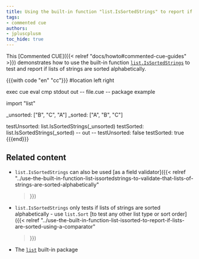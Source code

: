 ```yaml
---
title: Using the built-in function "list.IsSortedStrings" to report if lists of strings are sorted alphabetically
tags:
- commented cue
authors:
- jpluscplusm
toc_hide: true
---
```


This [Commented CUE]({{< relref "docs/howto#commented-cue-guides" >}})
demonstrates how to use the built-in function
[`list.IsSortedStrings`](https://pkg.go.dev/cuelang.org/go/pkg/list#IsSortedStrings)
to test and report if lists of strings are sorted alphabetically.

{{{with code "en" "cc"}}}
#location left right

exec cue eval
cmp stdout out
-- file.cue --
package example

import "list"

_unsorted: ["B", "C", "A"]
_sorted: ["A", "B", "C"]

testUnsorted: list.IsSortedStrings(_unsorted)
testSorted:   list.IsSortedStrings(_sorted)
-- out --
testUnsorted: false
testSorted:   true
{{{end}}}

## Related content

- `list.IsSortedStrings` can also be used
  [as a field validator]({{< relref
    "../use-the-built-in-function-list-issortedstrings-to-validate-that-lists-of-strings-are-sorted-alphabetically"
  >}})
- `list.IsSortedStrings` only tests if lists of strings are sorted
  alphabetically - use `list.Sort`
  [to test any other list type or sort order]({{< relref
    "../use-the-built-in-function-list-issorted-to-report-if-lists-are-sorted-using-a-comparator"
  >}})
- The [`list`](https://pkg.go.dev/cuelang.org/go/pkg/list) built-in package
